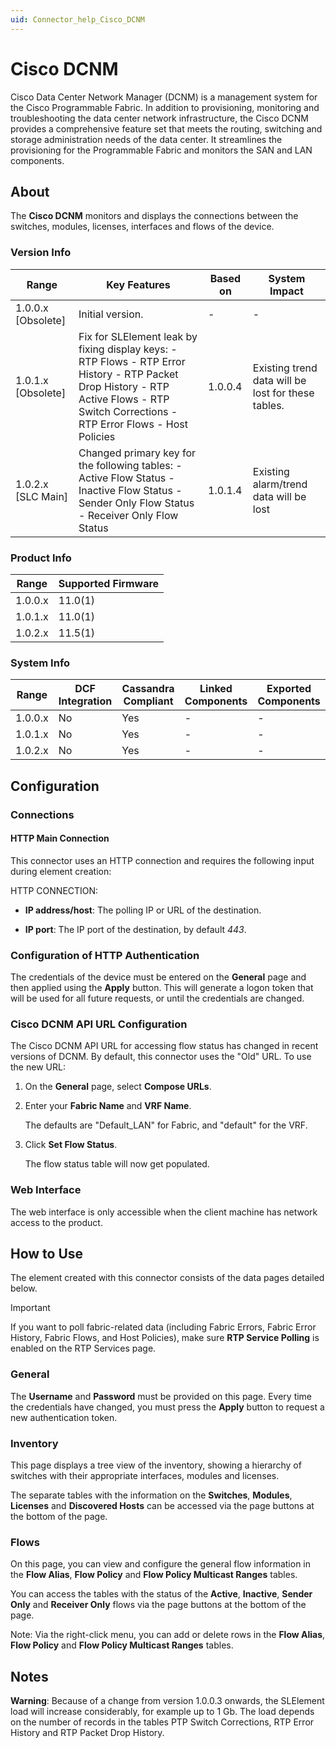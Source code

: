 ```yaml
---
uid: Connector_help_Cisco_DCNM
---
```


# Cisco DCNM

Cisco Data Center Network Manager (DCNM) is a management system for the Cisco Programmable Fabric. In addition to provisioning, monitoring and troubleshooting the data center network infrastructure, the Cisco DCNM provides a comprehensive feature set that meets the routing, switching and storage administration needs of the data center. It streamlines the provisioning for the Programmable Fabric and monitors the SAN and LAN components.

## About

The **Cisco DCNM** monitors and displays the connections between the switches, modules, licenses, interfaces and flows of the device.

### Version Info

| Range | Key Features | Based on | System Impact |
|--|--|--|--|
| 1.0.0.x [Obsolete] | Initial version. | - | - |
| 1.0.1.x [Obsolete] | Fix for SLElement leak by fixing display keys: - RTP Flows - RTP Error History - RTP Packet Drop History - RTP Active Flows - RTP Switch Corrections - RTP Error Flows - Host Policies | 1.0.0.4 | Existing trend data will be lost for these tables. |
| 1.0.2.x [SLC Main] | Changed primary key for the following tables: - Active Flow Status - Inactive Flow Status - Sender Only Flow Status - Receiver Only Flow Status | 1.0.1.4 | Existing alarm/trend data will be lost |

### Product Info

| Range | Supported Firmware |
|--|--|
| 1.0.0.x | 11.0(1) |
| 1.0.1.x | 11.0(1) |
| 1.0.2.x | 11.5(1) |

### System Info

| Range | DCF Integration | Cassandra Compliant | Linked Components | Exported Components |
|--|--|--|--|--|
| 1.0.0.x | No | Yes | - | - |
| 1.0.1.x | No | Yes | - | - |
| 1.0.2.x | No | Yes | - | - |

## Configuration

### Connections

#### HTTP Main Connection

This connector uses an HTTP connection and requires the following input during element creation:

HTTP CONNECTION:

- **IP address/host**: The polling IP or URL of the destination.

- **IP port**: The IP port of the destination, by default *443*.

### Configuration of HTTP Authentication

The credentials of the device must be entered on the **General** page and then applied using the **Apply** button. This will generate a logon token that will be used for all future requests, or until the credentials are changed.

### Cisco DCNM API URL Configuration

The Cisco DCNM API URL for accessing flow status has changed in recent versions of DCNM. By default, this connector uses the "Old" URL. To use the new URL:

1. On the **General** page, select **Compose URLs**.

1. Enter your **Fabric Name** and **VRF Name**.

   The defaults are "Default_LAN" for Fabric, and "default" for the VRF.

1. Click **Set Flow Status**.

   The flow status table will now get populated.

### Web Interface

The web interface is only accessible when the client machine has network access to the product.

## How to Use

The element created with this connector consists of the data pages detailed below.

> [!IMPORTANT]
> If you want to poll fabric-related data (including Fabric Errors, Fabric Error History, Fabric Flows, and Host Policies), make sure **RTP Service Polling** is enabled on the RTP Services page.

### General

The **Username** and **Password** must be provided on this page. Every time the credentials have changed, you must press the **Apply** button to request a new authentication token.

### Inventory

This page displays a tree view of the inventory, showing a hierarchy of switches with their appropriate interfaces, modules and licenses.

The separate tables with the information on the **Switches**, **Modules**, **Licenses** and **Discovered Hosts** can be accessed via the page buttons at the bottom of the page.

### Flows

On this page, you can view and configure the general flow information in the **Flow Alias**, **Flow Policy** and **Flow Policy Multicast Ranges** tables.

You can access the tables with the status of the **Active**, **Inactive**, **Sender Only** and **Receiver Only** flows via the page buttons at the bottom of the page.

Note: Via the right-click menu, you can add or delete rows in the **Flow Alias**, **Flow Policy** and **Flow Policy Multicast Ranges** tables.

## Notes

**Warning**: Because of a change from version 1.0.0.3 onwards, the SLElement load will increase considerably, for example up to 1 Gb. The load depends on the number of records in the tables PTP Switch Corrections, RTP Error History and RTP Packet Drop History.
